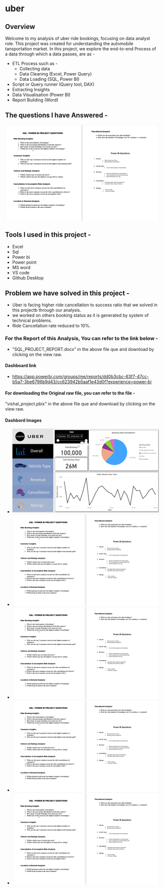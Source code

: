 # uber

## Overview 
Welcome to my analysis of uber ride bookings, focusing on data analyst role. This project was created for understanding the automobile tansportation market. 
In this project, we explore the end-to-end Process of a data through which a data passes, are as -
- ETL Process such as -
    - Collecting data
    - Data Cleaning (Excel, Power Query)
    - Data Loading (SQL, Power BI)
- Script or Query runner (Query tool, DAX)
- Extracting Insights 
- Data Visualisation (Power BI)
- Report Building (Word)

## The questions I have Answered - 
![Example Image](Images/Questions.png.png)

  
## Tools I used in this project -
- Excel
- Sql
- Power bi
- Power point
- MS word
- VS code
- Github Desktop

## Problem we have solved in this project - 
- Uber is facing higher ride cancellation to success ratio that we solved in this projectb through our analysis.
- we worked on others booking status as it is generated by system of technical problems.
- Ride Cancellation rate reduced to 10%.

### For the Report of this Analysis, You can refer to the link below -
-  "SQL_PROJECT_REPORT.docx" in the above file que and download by clicking on the view raw.
  

#### Dashboard link
- https://app.powerbi.com/groups/me/reports/dd0b3cbc-63f7-47cc-b5a7-3be6796b9d43/cc623942b5aaf1e43d0f?experience=power-bi

#### For downloading the Original raw file, you can refer to the file -
"vishal_project.pbix" in the above file que and download by clicking on the view raw.
 
#### Dashbord Images
- ![Example Image](Images/SLIDE1.png)
- ![Example Image](Images/Questions.png.png)
- ![Example Image](Images/Questions.png.png)
- ![Example Image](Images/Questions.png.png)
- ![Example Image](Images/Questions.png.png)

  
